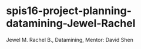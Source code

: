 # spis16-project-planning-datamining-Jewel-Rachel
Jewel M. Rachel B., Datamining, Mentor: David Shen


